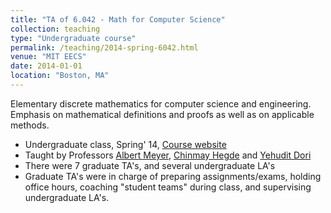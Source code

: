 ```yaml
---
title: "TA of 6.042 - Math for Computer Science"
collection: teaching
type: "Undergraduate course"
permalink: /teaching/2014-spring-6042.html
venue: "MIT EECS"
date: 2014-01-01
location: "Boston, MA"
---
```


Elementary discrete mathematics for computer science and engineering. Emphasis on mathematical definitions and proofs as well as on applicable methods.

* Undergraduate class, Spring' 14, [Course website](https://stellar.mit.edu/S/course/6/sp14/6.042/index.html)
* Taught by Professors [Albert Meyer](https://people.csail.mit.edu/meyer/), [Chinmay Hegde](http://home.engineering.iastate.edu/~chinmay/) and [Yehudit Dori](http://yjdori.net.technion.ac.il/)
* There were 7 graduate TA's, and several undergraduate LA's
* Graduate TA's were in charge of preparing assignments/exams, holding office hours, coaching "student teams" during class, and supervising undergraduate LA's. 

